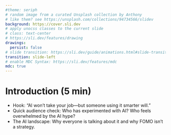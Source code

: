 ```yaml
---
#theme: seriph
# random image from a curated Unsplash collection by Anthony
# like them? see https://unsplash.com/collections/94734566/slidev
background: https://cover.sli.dev
# apply unocss classes to the current slide
# class: text-center
# https://sli.dev/features/drawing
drawings:
  persist: false
# slide transition: https://sli.dev/guide/animations.html#slide-transitions
transition: slide-left
# enable MDC Syntax: https://sli.dev/features/mdc
mdc: true
---
```


# Introduction (5 min)

- Hook: “AI won’t take your job—but someone using it smarter will.”
- Quick audience check: Who has experimented with AI? Who feels overwhelmed by the AI hype?
- The AI landscape: Why everyone is talking about it and why FOMO isn’t a strategy.